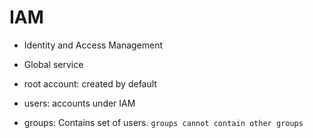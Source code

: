 # IAM 

* Identity and Access Management 
* Global service 

* root account: created by default 
* users: accounts under IAM 
* groups: Contains set of users. `groups cannot contain other groups`
